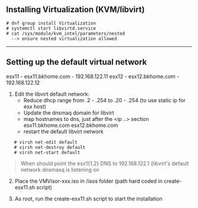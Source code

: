 
## Installing Virtualization (KVM/libvirt)

```
# dnf group install Virtualization
# systemctl start libvirtd.service
# cat /sys/module/kvm_intel/parameters/nested
  --> ensure nested virtualization allowed
```
---

## Setting up the default virtual network

esx11 - esx11.bkhome.com - 192.168.122.11
esx12 - esx12.bkhome.com - 192.168.122.12

1. Edit the libvirt default network:
   -  Reduce dhcp range from .2 - .254  to .20 - .254
      (to use static ip for esx host)
   - Update the dnsmaq domain for libvirt
          <domain name='bkhome.com' localOnly='yes'/>
   - map hostnames to dns, just after the <ip ..> section
        <dns>
          <host ip='192.168.122.11'>
            <hostname>esx11.bkhome.com</hostname>
          </host>
          <host ip='192.168.122.12'>
            <hostname>esx12.bkhome.com</hostname>
          </host>
        </dns>
   - restart the default libvirt network

```
   # virsh net-edit default
   # virsh net-destroy default
   # virsh net-start default
```

  > When should point the esx1{1,2} DNS to 192.168.122.1 (libvirt's default network
    dnsmasq is listening on

2. Place the VMVisor-xxx.iso in /isos folder 
   (path hard coded in  create-esx11.sh script)

3. As root, run the create-esx11.sh script to start the installation

